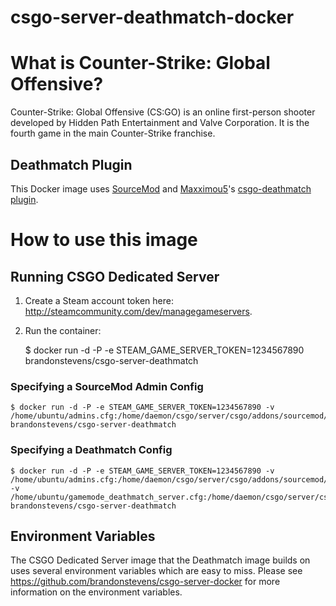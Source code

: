csgo-server-deathmatch-docker
============

# What is Counter-Strike: Global Offensive?

Counter-Strike: Global Offensive (CS:GO) is an online first-person shooter developed by Hidden Path Entertainment and Valve Corporation. It is the fourth game in the main Counter-Strike franchise.

## Deathmatch Plugin

This Docker image uses [SourceMod](http://www.sourcemod.net/) and [Maxximou5](http://www.maxximou5.com/)'s [csgo-deathmatch plugin](https://github.com/Maxximou5/csgo-deathmatch).

# How to use this image


## Running CSGO Dedicated Server

1. Create a Steam account token here: http://steamcommunity.com/dev/managegameservers.

2. Run the container:

    $ docker run -d -P -e STEAM_GAME_SERVER_TOKEN=1234567890 brandonstevens/csgo-server-deathmatch

### Specifying a SourceMod Admin Config

    $ docker run -d -P -e STEAM_GAME_SERVER_TOKEN=1234567890 -v /home/ubuntu/admins.cfg:/home/daemon/csgo/server/csgo/addons/sourcemod/configs/admins.cfg brandonstevens/csgo-server-deathmatch

### Specifying a Deathmatch Config

    $ docker run -d -P -e STEAM_GAME_SERVER_TOKEN=1234567890 -v /home/ubuntu/admins.cfg:/home/daemon/csgo/server/csgo/addons/sourcemod/configs/admins.cfg -v /home/ubuntu/gamemode_deathmatch_server.cfg:/home/daemon/csgo/server/csgo/cfg/gamemode_deathmatch_server.cfg brandonstevens/csgo-server-deathmatch

## Environment Variables

The CSGO Dedicated Server image that the Deathmatch image builds on uses several environment variables which are easy to miss. Please see https://github.com/brandonstevens/csgo-server-docker for more information on the environment variables.
